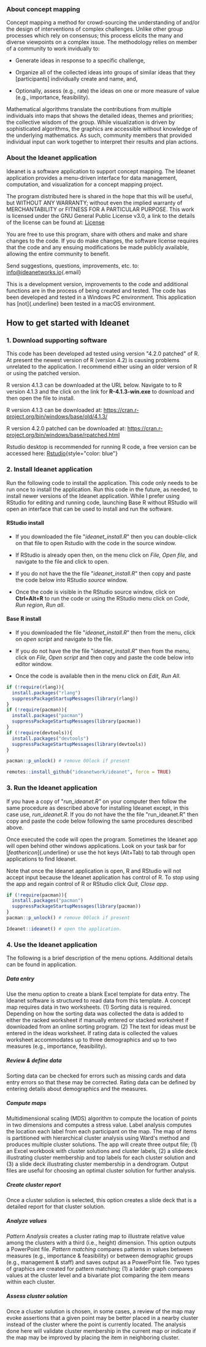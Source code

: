 ### About concept mapping

Concept mapping a method for crowd-sourcing the understanding of and/or
the design of interventions of complex challenges. Unlike other group
processes which rely on consensus; this process elicits the many and
diverse viewpoints on a complex issue. The methodology relies on member
of a community to work invidually to:

-   Generate ideas in response to a specific challenge,

-   Organize all of the collected ideas into groups of similar ideas
    that they [participants] individually create and name, and,

-   Optionally, assess (e.g., rate) the ideas on one or more measure of
    value (e.g., importance, feasibility).

Mathematical algorithms translate the contributions from multiple
individuals into maps that shows the detailed ideas, themes and
priorities; the collective wisdom of the group. While visualization is
driven by sophisticated algorithms, the graphics are accessible without
knowledge of the underlying mathematics. As such, community members that
provided individual input can work together to interpret their results
and plan actions.

### About the Ideanet application

Ideanet is a software application to support concept mapping. The
Ideanet application provides a menu-driven interface for data
management, computation, and visualization for a concept mapping
project.

The program distributed here is shared in the hope that this will be
useful, but WITHOUT ANY WARRANTY; without even the implied warranty of
MERCHANTABILITY or FITNESS FOR A PARTICULAR PURPOSE. This work is
licensed under the GNU General Public License v3.0, a link to the
details of the license can be found at:
[License](https://www.gnu.org/licenses/gpl-3.0.en.html)

You are free to use this program, share with others and make and share
changes to the code. If you do make changes, the software license
requires that the code and any ensuing modifications be made publicly
available, allowing the entire community to benefit.

Send suggestions, questions, improvements, etc. to:
[info\@ideanetworks.io](mailto:info@ideanetworks.io){.email}

This is a development version, improvements to the code and additional
functions are in the process of being created and tested. The code has
been developed and tested in a Windows PC environment. This application
has [not]{.underline} been tested in a macOS environment.

## How to get started with Ideanet

### 1. Download supporting software

This code has been developed ad tested using version "4.2.0 patched" of R. At
present the newest version of R (version 4.2) is causing problems
unrelated to the application. I recommend either using an older version of R or using the patched version. 

R version 4.1.3 can be downloaded at
the URL below. Navigate to to R version 4.1.3 and the click on the link
for **R-4.1.3-win.exe** to download and then open the file to install. 

R version 4.1.3 can be downloaded at: https://cran.r-project.org/bin/windows/base/old/4.1.3/

R version 4.2.0 patched can be downloaded at: https://cran.r-project.org/bin/windows/base/rpatched.html

Rstudio desktop is recommended for running R code, a free version can be
accessed here:
[Rstudio](https://www.rstudio.com/products/rstudio/download/ "Download free desktop version"){style="color: blue"}

### 2. Install Ideanet application

Run the following code to install the application. This code only needs
to be run once to install the application. Run this code in the future,
as needed, to install newer versions of the Ideanet application. While I
prefer using RStudio for editing and running code, launching Base R
without RStudio will open an interface that can be used to install and
run the software.

#### RStudio install

-   If you downloaded the file "*ideanet_install.R*" then you can
    double-click on that file to open Rstudio with the code in the
    source window.

-   If RStudio is already open then, on the menu click on *File, Open
    file,* and navigate to the file and click to open.

-   If you do not have the the file "*ideanet_install.R*" then copy and
    paste the code below into RStudio *source* window.

-   Once the code is visible in the RStudio source window, click on
    **Ctrl+Alt+R** to run the code or using the RStudio menu click on
    *Code*, *Run region*, *Run all*.

#### Base R install

-   If you downloaded the file "*ideanet_install.R*" then from the menu,
    click on *open script* and navigate to the file.

-   If you do not have the the file "*ideanet_install.R*" then from the
    menu, click on *File, Open script* and then copy and paste the code
    below into editor window.

-   Once the code is available then in the menu click on *Edit*, *Run
    All*.


```r
if (!require(rlang)){
  install.packages("rlang")
  suppressPackageStartupMessages(library(rlang))
}
if (!require(pacman)){
  install.packages("pacman")
  suppressPackageStartupMessages(library(pacman))
}
if (!require(devtools)){
  install.packages("devtools")
  suppressPackageStartupMessages(library(devtools))
}

pacman::p_unlock() # remove 00lock if present

remotes::install_github("ideanetwork/ideanet", force = TRUE) 
```

### 3. Run the Ideanet application

If you have a copy of "*run_ideanet.R"* on your computer then follow the
same procedure as described above for installing Ideanet except, in this
case use, *run_ideanet.R*. If you do not have the the file
"run_ideanet.R" then copy and paste the code below following the same
procedures described above.

Once executed the code will open the program. Sometimes the Ideanet app
will open behind other windows applications. Look on your task bar for
[*feathericon*]{.underline} or use the hot keys (Alt+Tab) to tab through
open applications to find Ideanet.

Note that once the Ideanet application is open, R and RStudio will not
accept input because the Ideanet application has control of R. To stop
using the app and regain control of R or RStudio click *Quit, Close
app*.


```r
if (!require(pacman)){
  install.packages("pacman")
  suppressPackageStartupMessages(library(pacman))
}
pacman::p_unlock() # remove 00lock if present

Ideanet::ideanet() # open the application.
```

### 4. Use the Ideanet application

The following is a brief description of the menu options. Additional
details can be found in application.

##### Data entry

Use the menu option to create a blank Excel template for data entry. The
Ideanet software is structured to read data from this template. A
concept map requires data in two worksheets. (1) Sorting data is
required. Depending on how the sorting data was collected the data is
added to either the racked worksheet if manually entered or stacked
worksheet if downloaded from an online sorting program. (2) The text for
ideas must be entered in the ideas worksheet. If rating data is
collected the values worksheet accommodates up to three demographics and
up to two measures (e.g., importance, feasibility).

##### Review & define data

Sorting data can be checked for errors such as missing cards and data
entry errors so that these may be corrected. Rating data can be defined
by entering details about demographics and the measures.

##### Compute maps

Multidimensional scaling (MDS) algorithm to compute the location of
points in two dimensions and computes a stress value. Label analysis
computes the location each label from each participant on the map. The
map of items is partitioned with hierarchical cluster analysis using
Ward's method and produces multiple cluster solutions. The app will
create three output file; (1) an Excel workbook with cluster solutions
and cluster labels, (2) a slide deck illustrating cluster membership and
top labels for each cluster solution and (3) a slide deck illustrating
cluster membership in a dendrogram. Output files are useful for choosing
an optimal cluster solution for further analysis.

##### Create cluster report

Once a cluster solution is selected, this option creates a slide deck
that is a detailed report for that cluster solution.

##### Analyze values

*Pattern Analysis* creates a cluster rating map to illustrate relative
value among the clusters with a third (i.e., height) dimension. This
option outputs a PowerPoint file. *Pattern matching* compares patterns
in values between measures (e.g., importance & feasibility) or between
demographic groups (e.g., management & staff) and saves output as a
PowerPoint file. Two types of graphics are created for pattern matching;
(1) a ladder graph compares values at the cluster level and a bivariate
plot comparing the item means within each cluster.

##### Assess cluster solution

Once a cluster solution is chosen, in some cases, a review of the map
may evoke assertions that a given point may be better placed in a nearby
cluster instead of the cluster where the point is currently located. The
analysis done here will validate cluster membership in the current map
or indicate if the map may be improved by placing the item in
neighboring cluster.
